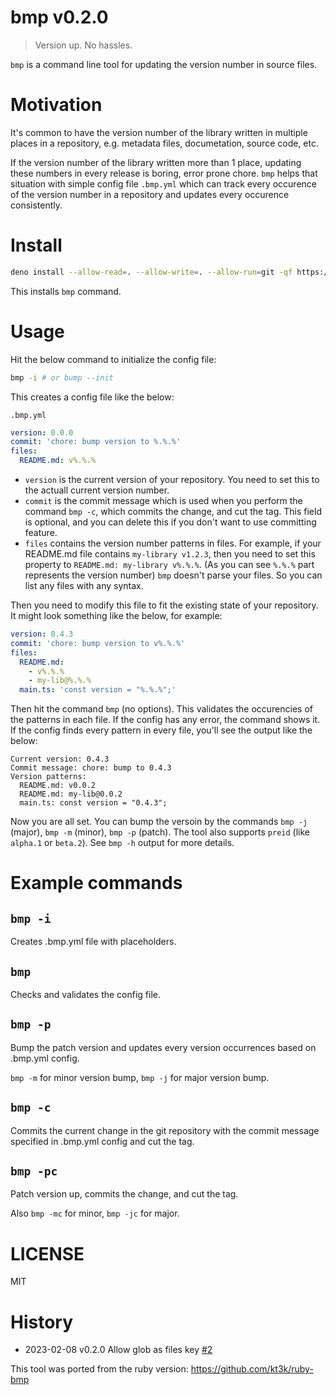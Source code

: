 # bmp v0.2.0

> Version up. No hassles.

`bmp` is a command line tool for updating the version number in source files.

# Motivation

It's common to have the version number of the library written in multiple places
in a repository, e.g. metadata files, documetation, source code, etc.

If the version number of the library written more than 1 place, updating these
numbers in every release is boring, error prone chore. `bmp` helps that
situation with simple config file `.bmp.yml` which can track every occurence of
the version number in a repository and updates every occurence consistently.

# Install

```sh
deno install --allow-read=. --allow-write=. --allow-run=git -qf https://deno.land/x/bmp@v0.2.0/cli.ts
```

This installs `bmp` command.

# Usage

Hit the below command to initialize the config file:

```sh
bmp -i # or bump --init
```

This creates a config file like the below:

`.bmp.yml`

```yaml
version: 0.0.0
commit: 'chore: bump version to %.%.%'
files:
  README.md: v%.%.%
```

- `version` is the current version of your repository. You need to set this to
  the actuall current version number.
- `commit` is the commit message which is used when you perform the command
  `bmp -c`, which commits the change, and cut the tag. This field is optional,
  and you can delete this if you don't want to use committing feature.
- `files` contains the version number patterns in files. For example, if your
  README.md file contains `my-library v1.2.3`, then you need to set this
  property to `README.md: my-library v%.%.%`. (As you can see `%.%.%` part
  represents the version number) `bmp` doesn't parse your files. So you can list
  any files with any syntax.

Then you need to modify this file to fit the existing state of your repository.
It might look something like the below, for example:

```yaml
version: 0.4.3
commit: 'chore: bump version to v%.%.%'
files:
  README.md:
    - v%.%.%
    - my-lib@%.%.%
  main.ts: 'const version = "%.%.%";'
```

Then hit the command `bmp` (no options). This validates the occurencies of the
patterns in each file. If the config has any error, the command shows it. If the
config finds every pattern in every file, you'll see the output like the below:

```
Current version: 0.4.3
Commit message: chore: bump to 0.4.3
Version patterns:
  README.md: v0.0.2
  README.md: my-lib@0.0.2
  main.ts: const version = "0.4.3";
```

Now you are all set. You can bump the versoin by the commands `bmp -j` (major),
`bmp -m` (minor), `bmp -p` (patch). The tool also supports `preid` (like
`alpha.1` or `beta.2`). See `bmp -h` output for more details.

# Example commands

## `bmp -i`

Creates .bmp.yml file with placeholders.

## `bmp`

Checks and validates the config file.

## `bmp -p`

Bump the patch version and updates every version occurrences based on .bmp.yml
config.

`bmp -m` for minor version bump, `bmp -j` for major version bump.

## `bmp -c`

Commits the current change in the git repository with the commit message
specified in .bmp.yml config and cut the tag.

## `bmp -pc`

Patch version up, commits the change, and cut the tag.

Also `bmp -mc` for minor, `bmp -jc` for major.

# LICENSE

MIT

# History

- 2023-02-08 v0.2.0 Allow glob as files key
  [#2](https://github.com/kt3k/bmp/pull/2)

This tool was ported from the ruby version: https://github.com/kt3k/ruby-bmp
